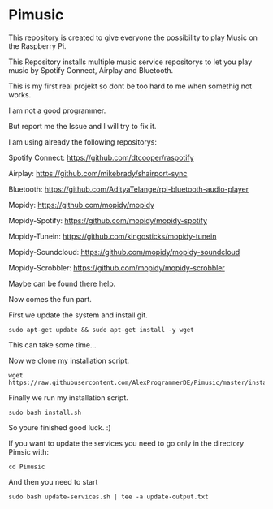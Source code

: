 # Pimusic

This repository is created to give everyone the possibility to play Music on the Raspberry Pi.

This Repository installs multiple music service repositorys to let you play music by Spotify Connect, Airplay and Bluetooth.

This is my first real projekt so dont be too hard to me when somethig not works.

I am not a good programmer.

But report me the Issue and I will try to fix it.

I am using already the following repositorys:

Spotify Connect: https://github.com/dtcooper/raspotify

Airplay: https://github.com/mikebrady/shairport-sync

Bluetooth: https://github.com/AdityaTelange/rpi-bluetooth-audio-player

Mopidy: https://github.com/mopidy/mopidy

Mopidy-Spotify: https://github.com/mopidy/mopidy-spotify

Mopidy-Tunein: https://github.com/kingosticks/mopidy-tunein

Mopidy-Soundcloud: https://github.com/mopidy/mopidy-soundcloud

Mopidy-Scrobbler: https://github.com/mopidy/mopidy-scrobbler

Maybe can be found there help.

Now comes the fun part. 

First we update the system and install git.
```
sudo apt-get update && sudo apt-get install -y wget
```
This can take some time...

Now we clone my installation script.
```
wget https://raw.githubusercontent.com/AlexProgrammerDE/Pimusic/master/install.sh
```
Finally we run my installation script.
```
sudo bash install.sh
```
So youre finished good luck. :)

If you want to update the services you need to go only in the directory Pimsic with:
```
cd Pimusic
```
And then you need to start
```
sudo bash update-services.sh | tee -a update-output.txt
```
